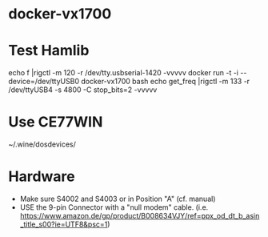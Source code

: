 # docker-vx1700

# Test Hamlib
echo f |rigctl -m 120 -r  /dev/tty.usbserial-1420 -vvvvv
docker run -t -i --device=/dev/ttyUSB0 docker-vx1700 bash
echo get_freq |rigctl -m 133 -r /dev/ttyUSB4  -s 4800 -C stop_bits=2 -vvvvv

# Use CE77WIN
~/.wine/dosdevices/

# Hardware
- Make sure S4002 and S4003 or in Position "A" (cf. manual)
- USE the 9-pin Connector with a "null modem" cable. (i.e. https://www.amazon.de/gp/product/B008634VJY/ref=ppx_od_dt_b_asin_title_s00?ie=UTF8&psc=1)

